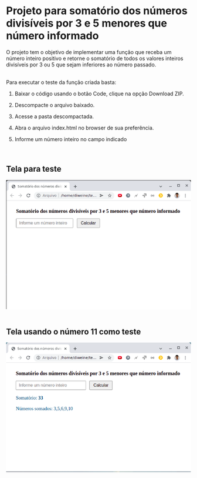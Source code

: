 # Projeto para somatório dos números divisíveis por 3 e 5 menores que número informado

O projeto tem o objetivo de implementar uma função que receba um número inteiro positivo e retorne o
somatório de todos os valores inteiros divisíveis por 3 ou 5 que sejam inferiores ao número passado.
<br/>
<br/>

Para executar o teste da função criada basta:
<br/>
1. Baixar o código usando o botão Code, clique na opção Download ZIP.

2. Descompacte o arquivo baixado.

3. Acesse a pasta descompactada.

4. Abra o arquivo index.html no browser de sua preferência.

5. Informe um número inteiro no campo indicado

<br/>

## Tela para teste

<img src="./imagens/print_tela.png" alt="Print da tela"/>
<br/>
<br/>


## Tela usando o número 11 como teste

<img src="./imagens/print_tela_teste.png" alt="Print da tela"/>
<br/>
<br/>


